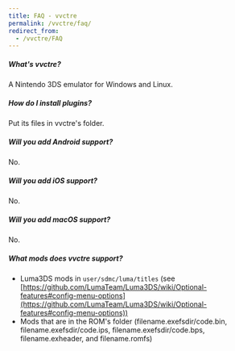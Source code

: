 ```yaml
---
title: FAQ - vvctre
permalink: /vvctre/faq/
redirect_from:
  - /vvctre/FAQ
---
```


##### What's vvctre?

A Nintendo 3DS emulator for Windows and Linux.

##### How do I install plugins?

Put its files in vvctre's folder.

##### Will you add Android support?

No.

##### Will you add iOS support?

No.

##### Will you add macOS support?

No.

##### What mods does vvctre support?

- Luma3DS mods in `user/sdmc/luma/titles` (see [https://github.com/LumaTeam/Luma3DS/wiki/Optional-features#config-menu-options](https://github.com/LumaTeam/Luma3DS/wiki/Optional-features#config-menu-options))
- Mods that are in the ROM's folder (filename.exefsdir/code.bin, filename.exefsdir/code.ips, filename.exefsdir/code.bps, filename.exheader, and filename.romfs)
